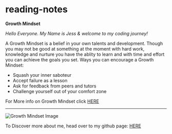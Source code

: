 # reading-notes

**Growth Mindset**

*Hello Everyone. My Name is Jess & welcome to my coding journey!*

A Growth Mindset is a belief in your own talents and development.
Though you may not be good at something at the moment with hard work, knowledge and nurture you have the ablity to learn and with time and effort you can achieve the goals you set.
Ways you can encourage a Growth Mindset:

* Squash your inner saboteur
* Accept failure as a lesson
* Ask for feedback from peers and tutors
* Challenge yourself out of your comfort zone

For More info on Growth Mindset click [HERE](https://www.atlassian.com/blog/inside-atlassian/growth-mindset)

***
![Growth Mindset Image](https://encrypted-tbn0.gstatic.com/images?q=tbn:ANd9GcRHxsjGGyJEmA5wSnXxMSVKygX6wUE1r6M9aw&usqp=CAU)

To Discover more about me, head over to my github page: [HERE](https://github.com/JessMMartin?tab=repositories)
